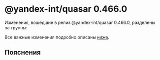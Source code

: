 # @yandex-int/quasar 0.466.0

<!-- ЧЕЛОВЕЧЕСКОЕ ВСТУПЛЕНИЕ -->

Изменения, вошедшие в релиз @yandex-int/quasar 0.466.0, разделены на группы:

Все важные изменения подробно описаны [ниже](#Пояснения).

## Пояснения

